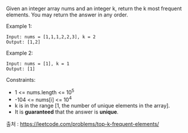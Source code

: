Given an integer array nums and an integer k, return the k most frequent elements. You may return the answer in any order.

Example 1:

```
Input: nums = [1,1,1,2,2,3], k = 2
Output: [1,2]
```

Example 2:

```
Input: nums = [1], k = 1
Output: [1]
```

Constraints:

- 1 <= nums.length <= 10<sup>5</sup>
- -104 <= nums[i] <= 10<sup>4</sup>
- k is in the range [1, the number of unique elements in the array].
- It is **guaranteed** that the answer is **unique**.

출처 : https://leetcode.com/problems/top-k-frequent-elements/
